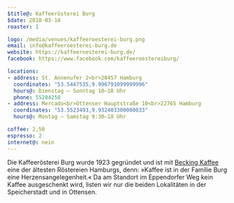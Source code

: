```yaml
---
$title@: Kaffeerösterei Burg
$date: 2018-03-14
roaster: 1

logo: /media/venues/kaffeeroesterei-burg.png
email: info@kaffeeroesterei-burg.de
website: https://kaffeeroesterei-burg.de/
facebook: https://www.facebook.com/kaffeeroestereiburg/

locations:
- address: St. Annenufer 2<br>20457 Hamburg
  coordinates: "53.5447535,9.996791099999996"
  hours@: Dienstag – Sonntag 10–18 Uhr
  phone: 55204258
- address: Mercado<br>Ottenser Hauptstraße 10<br>22765 Hamburg
  coordinates: "53.5523493,9.932403300000033"
  hours@: Montag – Samstag 9:30–18 Uhr

coffee: 2,50
espresso: 2
internet@: nein
---
```


Die Kaffeerösterei Burg wurde 1923 gegründet und ist mit [Becking Kaffee]([url('/content/cafes/becking-kaffee.md')]) eine der ältesten Röstereien Hamburgs, denn: »Kaffee ist in der Familie Burg eine Herzensangelegenheit.« Da am Standort im Eppendorfer Weg kein Kaffee ausgeschenkt wird, listen wir nur die beiden Lokalitäten in der Speicherstadt und in Ottensen. 